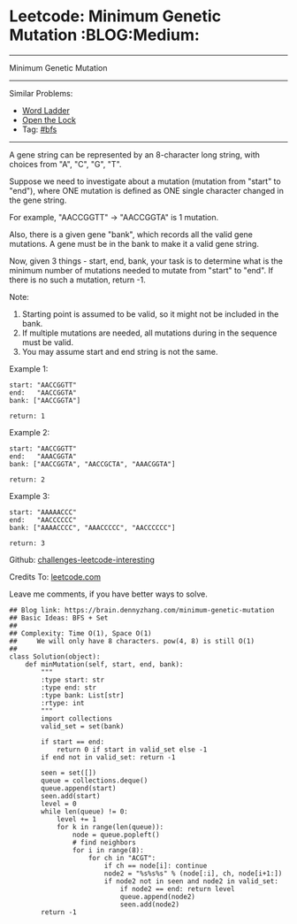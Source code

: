 # Leetcode: Minimum Genetic Mutation     :BLOG:Medium:


---

Minimum Genetic Mutation  

---

Similar Problems:  
-   [Word Ladder](https://brain.dennyzhang.com/word-ladder)
-   [Open the Lock](https://brain.dennyzhang.com/open-the-lock)
-   Tag: [#bfs](https://brain.dennyzhang.com/tag/bfs)

---

A gene string can be represented by an 8-character long string, with choices from "A", "C", "G", "T".  

Suppose we need to investigate about a mutation (mutation from "start" to "end"), where ONE mutation is defined as ONE single character changed in the gene string.  

For example, "AACCGGTT" -> "AACCGGTA" is 1 mutation.  

Also, there is a given gene "bank", which records all the valid gene mutations. A gene must be in the bank to make it a valid gene string.  

Now, given 3 things - start, end, bank, your task is to determine what is the minimum number of mutations needed to mutate from "start" to "end". If there is no such a mutation, return -1.  

Note:  

1.  Starting point is assumed to be valid, so it might not be included in the bank.
2.  If multiple mutations are needed, all mutations during in the sequence must be valid.
3.  You may assume start and end string is not the same.

Example 1:  

    start: "AACCGGTT"
    end:   "AACCGGTA"
    bank: ["AACCGGTA"]
    
    return: 1

Example 2:  

    start: "AACCGGTT"
    end:   "AAACGGTA"
    bank: ["AACCGGTA", "AACCGCTA", "AAACGGTA"]
    
    return: 2

Example 3:  

    start: "AAAAACCC"
    end:   "AACCCCCC"
    bank: ["AAAACCCC", "AAACCCCC", "AACCCCCC"]
    
    return: 3

Github: [challenges-leetcode-interesting](https://github.com/DennyZhang/challenges-leetcode-interesting/tree/master/minimum-genetic-mutation)  

Credits To: [leetcode.com](https://leetcode.com/problems/minimum-genetic-mutation/description/)  

Leave me comments, if you have better ways to solve.  

    ## Blog link: https://brain.dennyzhang.com/minimum-genetic-mutation
    ## Basic Ideas: BFS + Set
    ##
    ## Complexity: Time O(1), Space O(1)
    ##     We will only have 8 characters. pow(4, 8) is still O(1)
    ##
    class Solution(object):
        def minMutation(self, start, end, bank):
            """
            :type start: str
            :type end: str
            :type bank: List[str]
            :rtype: int
            """
            import collections
            valid_set = set(bank)
    
            if start == end:
                return 0 if start in valid_set else -1
            if end not in valid_set: return -1
    
            seen = set([])
            queue = collections.deque()
            queue.append(start)
            seen.add(start)
            level = 0
            while len(queue) != 0:
                level += 1
                for k in range(len(queue)):
                    node = queue.popleft()
                    # find neighbors
                    for i in range(8):
                        for ch in "ACGT":
                            if ch == node[i]: continue
                            node2 = "%s%s%s" % (node[:i], ch, node[i+1:])
                            if node2 not in seen and node2 in valid_set:
                                if node2 == end: return level
                                queue.append(node2)
                                seen.add(node2)
            return -1